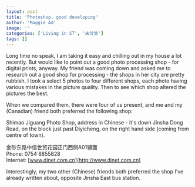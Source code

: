 ```yaml
---
layout: post
title: 'Photoshop, good developing'
author: 'Maggie Ad'
image: ''
categories: ['Living in ST', '未分类']
tags: []
---
```


Long time no speak, I am taking it easy and chilling out in my house a lot recently. But would like to point out a good photo processing shop - for digital prints, anyway. My friend was coming down and asked me to research out a good shop for processing - the shops in her city are pretty rubbish. I took a select 5 photos to four different shops, each photo having various mistakes in the picture quality. Then to see which shop altered the pictures the best. 

When we compared them, there were four of us present, and me and my (Canadian) friend both preferred the following shop:

Shimao Jiguang Photo Shop, address in Chinese - it's down Jinsha Dong Road, on the block just past Diyicheng, on the right hand side (coming from centre of town).

金砂东路中信世贸花园正门西侧A01铺面<br>
Phone: 0754 8855828<br>
Internet: [www.dinet.com.cn](http://www.dinet.com.cn)

Interestingly, my two other (Chinese) friends both preferred the shop I've already written about, opposite Jinsha East bus station.